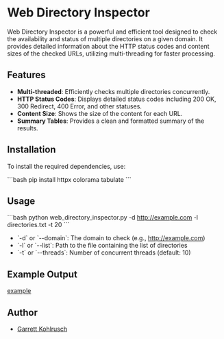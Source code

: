 # Web Directory Inspector

Web Directory Inspector is a powerful and efficient tool designed to check the availability and status of multiple directories on a given domain. It provides detailed information about the HTTP status codes and content sizes of the checked URLs, utilizing multi-threading for faster processing.

## Features

- **Multi-threaded**: Efficiently checks multiple directories concurrently.
- **HTTP Status Codes**: Displays detailed status codes including 200 OK, 300 Redirect, 400 Error, and other statuses.
- **Content Size**: Shows the size of the content for each URL.
- **Summary Tables**: Provides a clean and formatted summary of the results.

## Installation

To install the required dependencies, use:

\`\`\`bash
pip install httpx colorama tabulate
\`\`\`

## Usage

\`\`\`bash
python web_directory_inspector.py -d http://example.com -l directories.txt -t 20
\`\`\`

- \`-d\` or \`--domain\`: The domain to check (e.g., http://example.com)
- \`-l\` or \`--list\`: Path to the file containing the list of directories
- \`-t\` or \`--threads\`: Number of concurrent threads (default: 10)

## Example Output

[example](https://github.com/gkdataio/Web-Directory-Inspector/blob/main/c2794bc47e196889dc091886fdad24e5.png)

## Author

- [Garrett Kohlrusch](https://www.linkedin.com/in/kohlrusch)
